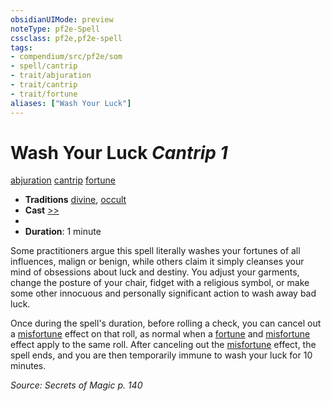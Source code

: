 ```yaml
---
obsidianUIMode: preview
noteType: pf2e-Spell
cssclass: pf2e,pf2e-spell
tags:
- compendium/src/pf2e/som
- spell/cantrip
- trait/abjuration
- trait/cantrip
- trait/fortune
aliases: ["Wash Your Luck"]
---
```

# Wash Your Luck *Cantrip 1*   
[abjuration](rules/traits/abjuration.md "Abjuration School Trait")  [cantrip](rules/traits/cantrip.md "Cantrip Spell Trait")  [fortune](rules/traits/fortune.md "Fortune Effect Trait")  

- **Traditions** [divine](rules/traits/divine.md "Divine Tradition Trait"), [occult](rules/traits/occult.md "Occult Tradition Trait")
- **Cast** [>>](rules/core-rulebook/chapter-9-playing-the-game.md#Actions "Two-Action") 
- 
- **Duration**: 1 minute

Some practitioners argue this spell literally washes your fortunes of all influences, malign or benign, while others claim it simply cleanses your mind of obsessions about luck and destiny. You adjust your garments, change the posture of your chair, fidget with a religious symbol, or make some other innocuous and personally significant action to wash away bad luck.

Once during the spell's duration, before rolling a check, you can cancel out a [misfortune](rules/traits/misfortune.md "Misfortune Effect Trait") effect on that roll, as normal when a [fortune](rules/traits/fortune.md "Fortune Effect Trait") and [misfortune](rules/traits/misfortune.md "Misfortune Effect Trait") effect apply to the same roll. After canceling out the [misfortune](rules/traits/misfortune.md "Misfortune Effect Trait") effect, the spell ends, and you are then temporarily immune to wash your luck for 10 minutes.

*Source: Secrets of Magic p. 140*